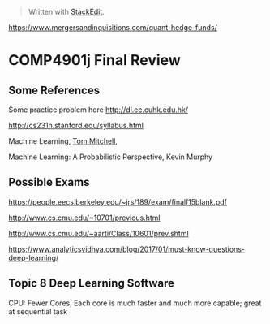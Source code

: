 


> Written with [StackEdit](https://stackedit.io/).

https://www.mergersandinquisitions.com/quant-hedge-funds/

# COMP4901j Final Review

## Some References

Some practice problem here http://dl.ee.cuhk.edu.hk/

http://cs231n.stanford.edu/syllabus.html

Machine Learning,  [Tom Mitchell](http://www.cs.cmu.edu/~tom),

Machine Learning: A Probabilistic Perspective, Kevin Murphy



## Possible Exams
https://people.eecs.berkeley.edu/~jrs/189/exam/finalf15blank.pdf

http://www.cs.cmu.edu/~10701/previous.html

http://www.cs.cmu.edu/~aarti/Class/10601/prev.shtml

https://www.analyticsvidhya.com/blog/2017/01/must-know-questions-deep-learning/

## Topic 8 Deep Learning Software

CPU: Fewer Cores, Each core is much faster and much more capable; great at sequential task
<!--stackedit_data:
eyJoaXN0b3J5IjpbLTcwODcwNTQ3MCwtNDI5Njg1MjYxLDgzMj
A3OTcyNywyOTM3MjE0NzMsMzE5NzQzNjgwLDEwNzcxMTc4MTgs
LTEzODY1ODE5NjUsMTg4MTg2MDQ3NSwxNzU3NzExODZdfQ==
-->